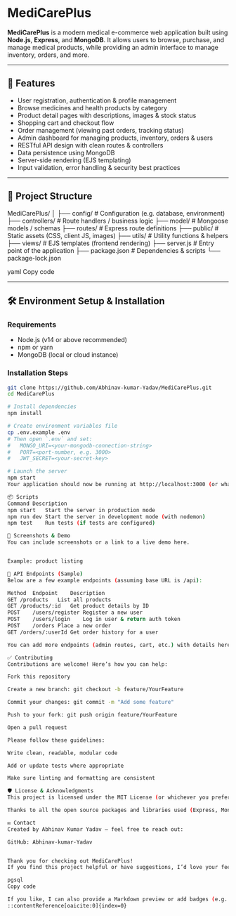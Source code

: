 # MediCarePlus

**MediCarePlus** is a modern medical e-commerce web application built using **Node.js**, **Express**, and **MongoDB**. It allows users to browse, purchase, and manage medical products, while providing an admin interface to manage inventory, orders, and more.

---

## 🚀 Features

- User registration, authentication & profile management  
- Browse medicines and health products by category  
- Product detail pages with descriptions, images & stock status  
- Shopping cart and checkout flow  
- Order management (viewing past orders, tracking status)  
- Admin dashboard for managing products, inventory, orders & users  
- RESTful API design with clean routes & controllers  
- Data persistence using MongoDB  
- Server-side rendering (EJS templating)  
- Input validation, error handling & security best practices  

---

## 📁 Project Structure

MediCarePlus/
│
├── config/ # Configuration (e.g. database, environment)
├── controllers/ # Route handlers / business logic
├── model/ # Mongoose models / schemas
├── routes/ # Express route definitions
├── public/ # Static assets (CSS, client JS, images)
├── utils/ # Utility functions & helpers
├── views/ # EJS templates (frontend rendering)
├── server.js # Entry point of the application
├── package.json # Dependencies & scripts
└── package-lock.json

yaml
Copy code

---

## 🛠️ Environment Setup & Installation

### Requirements

- Node.js (v14 or above recommended)  
- npm or yarn  
- MongoDB (local or cloud instance)  

### Installation Steps

```bash
git clone https://github.com/Abhinav-kumar-Yadav/MediCarePlus.git
cd MediCarePlus

# Install dependencies
npm install

# Create environment variables file
cp .env.example .env
# Then open `.env` and set:
#   MONGO_URI=<your-mongodb-connection-string>
#   PORT=<port-number, e.g. 3000>
#   JWT_SECRET=<your-secret-key>

# Launch the server
npm start
Your application should now be running at http://localhost:3000 (or whatever port you configured).

📦 Scripts
Command	Description
npm start	Start the server in production mode
npm run dev	Start the server in development mode (with nodemon)
npm test	Run tests (if tests are configured)

📸 Screenshots & Demo
You can include screenshots or a link to a live demo here.


Example: product listing

🧩 API Endpoints (Sample)
Below are a few example endpoints (assuming base URL is /api):

Method	Endpoint	Description
GET	/products	List all products
GET	/products/:id	Get product details by ID
POST	/users/register	Register a new user
POST	/users/login	Log in user & return auth token
POST	/orders	Place a new order
GET	/orders/:userId	Get order history for a user

You can add more endpoints (admin routes, cart, etc.) with details here.

✅ Contributing
Contributions are welcome! Here’s how you can help:

Fork this repository

Create a new branch: git checkout -b feature/YourFeature

Commit your changes: git commit -m "Add some feature"

Push to your fork: git push origin feature/YourFeature

Open a pull request

Please follow these guidelines:

Write clean, readable, modular code

Add or update tests where appropriate

Make sure linting and formatting are consistent

🛡️ License & Acknowledgments
This project is licensed under the MIT License (or whichever you prefer).

Thanks to all the open source packages and libraries used (Express, Mongoose, etc.).

✉️ Contact
Created by Abhinav Kumar Yadav — feel free to reach out:

GitHub: Abhinav-kumar-Yadav


Thank you for checking out MediCarePlus!
If you find this project helpful or have suggestions, I’d love your feedback or a ⭐️ on the repo.

pgsql
Copy code

If you like, I can also provide a Markdown preview or add badges (e.g. build status, license, coverage). Do you want me to further polish it (with visuals, badges)?
::contentReference[oaicite:0]{index=0}

